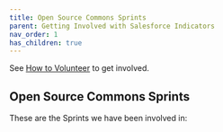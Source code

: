 ```yaml
---
title: Open Source Commons Sprints
parent: Getting Involved with Salesforce Indicators
nav_order: 1
has_children: true
---
```


See [How to Volunteer](../how-to-volunteer) to get involved.

## Open Source Commons Sprints

These are the Sprints we have been involved in:

